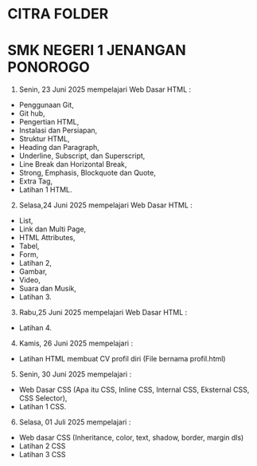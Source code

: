 # CITRA FOLDER

# SMK NEGERI 1 JENANGAN PONOROGO

1. Senin, 23 Juni 2025
   mempelajari Web Dasar HTML :

- Penggunaan Git,
- Git hub,
- Pengertian HTML,
- Instalasi dan Persiapan,
- Struktur HTML,
- Heading dan Paragraph,
- Underline, Subscript, dan Superscript,
- Line Break dan Horizontal Break,
- Strong, Emphasis, Blockquote dan Quote,
- Extra Tag,
- Latihan 1 HTML.

2. Selasa,24 Juni 2025
   mempelajari Web Dasar HTML :

- List,
- Link dan Multi Page,
- HTML Attributes,
- Tabel,
- Form,
- Latihan 2,
- Gambar,
- Video,
- Suara dan Musik,
- Latihan 3.

3. Rabu,25 Juni 2025
   mempelajari Web Dasar HTML :

- Latihan 4.

4. Kamis, 26 Juni 2025
   mempelajari :

- Latihan HTML membuat CV profil diri (File bernama profil.html)

5. Senin, 30 Juni 2025
   mempelajari :

- Web Dasar CSS (Apa itu CSS, Inline CSS, Internal CSS, Eksternal CSS, CSS Selector),
- Latihan 1 CSS.

6. Selasa, 01 Juli 2025
   mempelajari :

- Web dasar CSS (Inheritance, color, text, shadow, border, margin dls)
- Latihan 2 CSS
- Latihan 3 CSS
